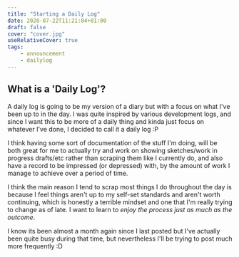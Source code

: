 ```yaml
---
title: "Starting a Daily Log"
date: 2020-07-22T11:21:04+01:00
draft: false
cover: "cover.jpg"
useRelativeCover: true
tags: 
    - announcement
    - dailylog
---
```


## What is a 'Daily Log'?

A daily log is going to be my version of a diary but with a focus on what I've been up to in the day. I was quite inspired by various development logs, and since I want this to be more of a daily thing and kinda just focus on whatever I've done, I decided to call it a daily log :P

I think having some sort of documentation of the stuff I'm doing, will be both great for me to actually try and work on showing sketches/work in progress drafts/etc rather than scraping them like I currently do, and also have a record to be impressed (or depressed) with, by the amount of work I manage to achieve over a period of time.

I think the main reason I tend to scrap most things I do throughout the day is because I feel things aren't up to my self-set standards and aren't worth continuing, which is honestly a terrible mindset and one that I'm really trying to change as of late. I want to learn to *enjoy the process just as much as the outcome*.

I know its been almost a month again since I last posted but I've actually been quite busy during that time, but nevertheless I'll be trying to post much more frequently :D